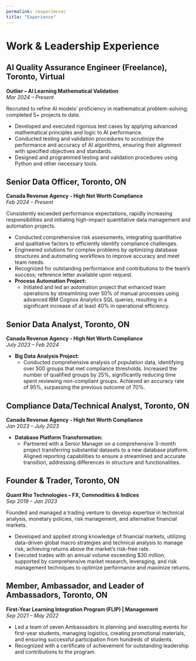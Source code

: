 ```yaml
---
permalink: /experience/
title: "Experience"
---
```

# Work & Leadership Experience

## AI Quality Assurance Engineer (Freelance), Toronto, Virtual
**Outlier – AI Learning Mathematical Validation**  
*Mar 2024 – Present*

Recruited to refine AI models’ proficiency in mathematical problem-solving; completed 5+ projects to date.

- Developed and executed rigorous test cases by applying advanced mathematical principles and logic to AI performance.
- Conducted testing and validation procedures to scrutinize the performance and accuracy of AI algorithms, ensuring their alignment with specified objectives and standards.
- Designed and programmed testing and validation procedures using Python and other necessary tools.

## Senior Data Officer, Toronto, ON
**Canada Revenue Agency - High Net Worth Compliance**  
*Feb 2024 – Present*

Consistently exceeded performance expectations, rapidly increasing responsibilities and initiating high-impact quantitative data management and automation projects.

- Conducted comprehensive risk assessments, integrating quantitative and qualitative factors to efficiently identify compliance challenges.
- Engineered solutions for complex problems by optimizing database structures and automating workflows to improve accuracy and meet team needs.
- Recognized for outstanding performance and contributions to the team’s success; reference letter available upon request.
- **Process Automation Project:**
  - Initiated and led an automation project that enhanced team operations by streamlining over 50% of manual processes using advanced IBM Cognos Analytics SQL queries, resulting in a significant increase of at least 40% in operational efficiency.

## Senior Data Analyst, Toronto, ON
**Canada Revenue Agency - High Net Worth Compliance**  
*July 2023 – Feb 2024*

- **Big Data Analysis Project:**
  - Conducted comprehensive analysis of population data, identifying over 500 groups that met compliance thresholds. Increased the number of qualified groups by 25%, significantly reducing time spent reviewing non-compliant groups. Achieved an accuracy rate of 95%, surpassing the previous outcome of 70%.

## Compliance Data/Technical Analyst, Toronto, ON
**Canada Revenue Agency - High Net Worth Compliance**  
*Jan 2023 – July 2023*

- **Database Platform Transformation:**
  - Partnered with a Senior Manager on a comprehensive 3-month project transferring substantial datasets to a new database platform. Aligned reporting capabilities to ensure a streamlined and accurate transition, addressing differences in structure and functionalities.

## Founder & Trader, Toronto, ON
**Quant Rho Technologies – FX, Commodities & Indices**  
*Sep 2019 – Jan 2023*

Founded and managed a trading venture to develop expertise in technical analysis, monetary policies, risk management, and alternative financial markets.

- Developed and applied strong knowledge of financial markets, utilizing data-driven global macro strategies and technical analysis to manage risk, achieving returns above the market’s risk-free rate.
- Executed trades with an annual volume exceeding $30 million, supported by comprehensive market research, leveraging, and risk management techniques to optimize performance and maximize returns.

## Member, Ambassador, and Leader of Ambassadors, Toronto, ON
**First-Year Learning Integration Program (FLIP) | Management**  
*Sep 2021 – May 2022*

- Led a team of seven Ambassadors in planning and executing events for first-year students, managing logistics, creating promotional materials, and ensuring successful participation from hundreds of students.
- Recognized with a certificate of achievement for outstanding leadership and contributions to the program.
